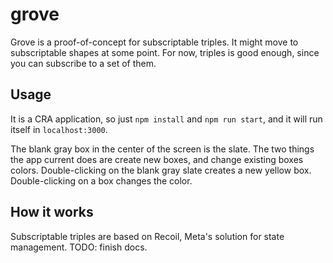 # grove

Grove is a proof-of-concept for subscriptable triples. It might move to subscriptable shapes at some point. For now, triples is good enough, since you can subscribe to a set of them.

## Usage

It is a CRA application, so just `npm install` and `npm run start`, and it will run itself in `localhost:3000`.

The blank gray box in the center of the screen is the slate. The two things the app current does are create new boxes, and change existing boxes colors. Double-clicking on the blank gray slate creates a new yellow box. Double-clicking on a box changes the color.

## How it works

Subscriptable triples are based on Recoil, Meta's solution for state management. TODO: finish docs.
